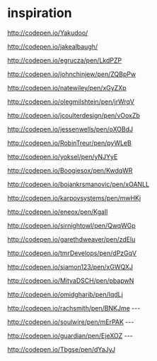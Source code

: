 # inspiration
http://codepen.io/Yakudoo/

http://codepen.io/jakealbaugh/

http://codepen.io/egrucza/pen/LkdPZP

http://codepen.io/johnchinjew/pen/ZQBpPw

http://codepen.io/natewiley/pen/xGyZXp

http://codepen.io/olegmilshtein/pen/jrWrqV

http://codepen.io/jcoulterdesign/pen/vOoxZb

http://codepen.io/jessenwells/pen/oXOBdJ

http://codepen.io/RobinTreur/pen/pyWLeB

http://codepen.io/yoksel/pen/yNJYyE

http://codepen.io/Boogiesox/pen/KwdqWR

http://codepen.io/bojankrsmanovic/pen/xOANLL

http://codepen.io/karpovsystems/pen/mwHKj

http://codepen.io/eneox/pen/KgaIl

http://codepen.io/sirnightowl/pen/QwqWGp

http://codepen.io/garethdweaver/pen/zdElu

http://codepen.io/tmrDevelops/pen/dPzGqV

http://codepen.io/siamon123/pen/xGWQXJ

http://codepen.io/MityaDSCH/pen/pbapwN

http://codepen.io/omidgharib/pen/IqdLj

http://codepen.io/rachsmith/pen/BNKJme ---

http://codepen.io/soulwire/pen/mErPAK ---

http://codepen.io/guardian/pen/EjeXOZ ---

http://codepen.io/Tbgse/pen/dYaJyJ


